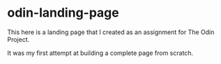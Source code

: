 # odin-landing-page

This here is a landing page that I created as an assignment for The Odin Project.  

It was my first attempt at building a complete page from scratch.